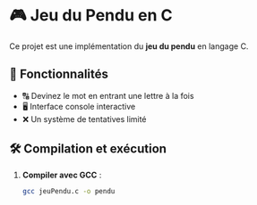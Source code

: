# 🎮 Jeu du Pendu en C  

Ce projet est une implémentation du **jeu du pendu** en langage C.  

## 📌 Fonctionnalités  
- 🔠 Devinez le mot en entrant une lettre à la fois  
- 🖥️ Interface console interactive  
- ❌ Un système de tentatives limité  

## 🛠️ Compilation et exécution  
1. **Compiler avec GCC** :  
   ```bash
   gcc jeuPendu.c -o pendu
